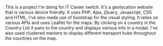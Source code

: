 This is a project I'm doing for IT Career switch. It's a geolocation website that is various device friendly. It uses PHP, Ajax, jQuery, Javascript, CSS and HTML, I've also made use of bootstrap for the visual styling. It relies on various APIs and uses Leaflet for the maps. By clicking on a country in the Country List it pans to the country and displays various info in a modal. I've also used clustered markers to display different transport hubs throughout the countries on the map. 
